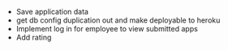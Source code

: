 * Save application data
* get db config duplication out and make deployable to heroku
* Implement log in for employee to view submitted apps
* Add rating
